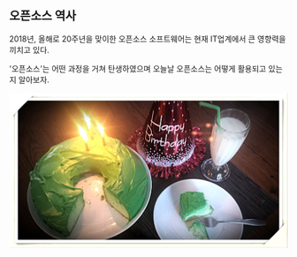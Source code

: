 ## 오픈소스 역사

2018년,  올해로 20주년을 맞이한 오픈소스 소프트웨어는 현재 IT업계에서 큰 영향력을 끼치고 있다.

'오픈소스'는 어떤 과정을 거쳐 탄생하였으며 오늘날 오픈소스는 어떻게 활용되고 있는지 알아보자.

![](/assets/pic02.jpg)

